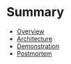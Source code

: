 # Summary

- [Overview](./VISION.md)
- [Architecture](./architecture.md)
- [Demonstration](./demonstration.md)
- [Postmortem](./Postmortem.md)
